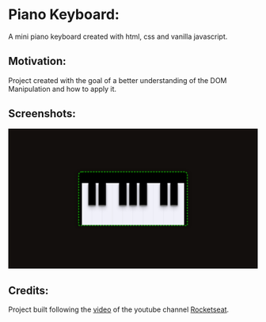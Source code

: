 # Piano Keyboard:
A mini piano keyboard created with html, css and vanilla javascript.

## Motivation:
Project created with the goal of a better understanding of the DOM Manipulation and how to apply it.

## Screenshots:
![screenshot of the project](https://github.com/lucas3z/piano-keyboard/blob/master/piano.png?raw=true)


## Credits:
Project built following the [video](https://www.youtube.com/watch?v=UftSB4DaRU4) of the youtube channel [Rocketseat](https://www.youtube.com/channel/UCSfwM5u0Kce6Cce8_S72olg).
